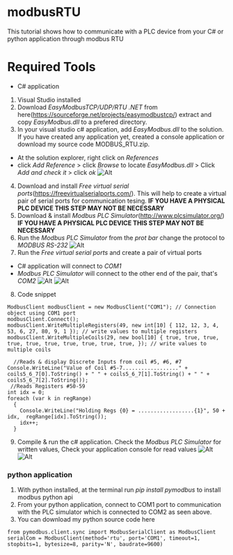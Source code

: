 # modbusRTU
This tutorial shows how to communicate with a PLC device from your C# or python application through modbus RTU

# Required Tools
- C# application
1. Visual Studio installed
2. Download *EasyModbusTCP/UDP/RTU .NET* from here(https://sourceforge.net/projects/easymodbustcp/) extract and copy *EasyModbus.dll* to a prefered directory.
3. In your visual studio c# application, add *EasyModbus.dll* to the solution. If you have created any application yet, created a console application or download my source code MODBUS_RTU.zip.
  * At the solution explorer, right click on *References*
  * click *Add Reference* > click *Browse* to locate *EasyModbus.dll* > Click *Add and check it* > click *ok* 
  ![Alt](https://github.com/nichieaaron/modbusRTU/blob/master/img/add_easy_dll.PNG "add easymodbus.dll")
4. Download and install *Free virtual serial ports*(https://freevirtualserialports.com/). This will help to create a virtual pair of serial ports <COM1-COM2> for communication tesing. **IF YOU HAVE A PHYSICAL PLC DEVICE THIS STEP MAY NOT BE NECESSARY**
5. Download & install *Modbus PLC Simulator*(http://www.plcsimulator.org/) **IF YOU HAVE A PHYSICAL PLC DEVICE THIS STEP MAY NOT BE NECESSARY**
6. Run the *Modbus PLC Simulator* from the *prot bar* change the protocol to *MODBUS RS-232*
  ![Alt](https://github.com/nichieaaron/modbusRTU/blob/master/img/plc.PNG "select rs232")
7. Run the *Free virtual serial ports* and create a pair of virtual ports <COM1-COM2>
  * C# application will connect to *COM1*
  * *Modbus PLC Simulator* will connect to the other end of the pair, that's *COM2*
 ![Alt](https://github.com/nichieaaron/modbusRTU/blob/master/img/com_pair.PNG "create serial port pair")
 ![Alt](https://github.com/nichieaaron/modbusRTU/blob/master/img/COM_2.PNG "com2 port")
8. Code snippet 
~~~~
ModbusClient modbusClient = new ModbusClient("COM1"); // Connection object using COM1 port
modbusClient.Connect();
modbusClient.WriteMultipleRegisters(49, new int[10] { 112, 12, 3, 4, 53, 6, 27, 80, 9, 1 }); // write values to multiple registers
modbusClient.WriteMultipleCoils(29, new bool[10] { true, true, true, true, true, true, true, true, true, true, }); // write values to multiple coils
  
  //Reads & display Discrete Inputs from coil #5, #6, #7
Console.WriteLine("Value of Coil #5-7.................." + coils5_6_7[0].ToString() + " " + coils5_6_7[1].ToString() + " " + coils5_6_7[2].ToString());
 //Reads Registers #50-59
int idx = 0;
foreach (var k in regRange)
  {
    Console.WriteLine("Holding Regs {0} = ..................{1}", 50 + idx,  regRange[idx].ToString());
    idx++;
  }
~~~~
9. Compile & run the c# application. Check the *Modbus PLC Simulator* for written values, Check your application console for read values
![Alt](https://github.com/nichieaaron/modbusRTU/blob/master/img/written_val1.PNG "Written values")
![Alt](https://github.com/nichieaaron/modbusRTU/blob/master/img/written_val2.PNG "written values")

### python application
1. With python installed, at the terminal run *pip install pymodbus* to install modbus python api
2. From your python application, connect to COM1 port to communication with the PLC simulator which is connected to COM2 as seen above.
3. You can download my python source code here
```
from pymodbus.client.sync import ModbusSerialClient as ModbusClient
serialCom = ModbusClient(method='rtu', port='COM1', timeout=1, stopbits=1, bytesize=8, parity='N', baudrate=9600)
```

